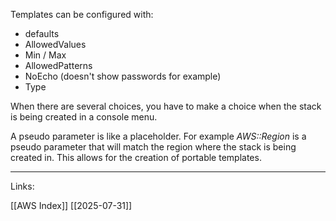 Templates can be configured with: 

- defaults
- AllowedValues
- Min / Max
- AllowedPatterns
- NoEcho (doesn't show passwords for example)
- Type

When there are several choices, you have to make a choice when the stack is being created in a console menu. 

A pseudo parameter is like a placeholder. For example *AWS::Region* is a pseudo parameter that will match the region where the stack is being created in. This allows for the creation of portable templates. 


---
Links:

[[AWS Index]]
[[2025-07-31]]
